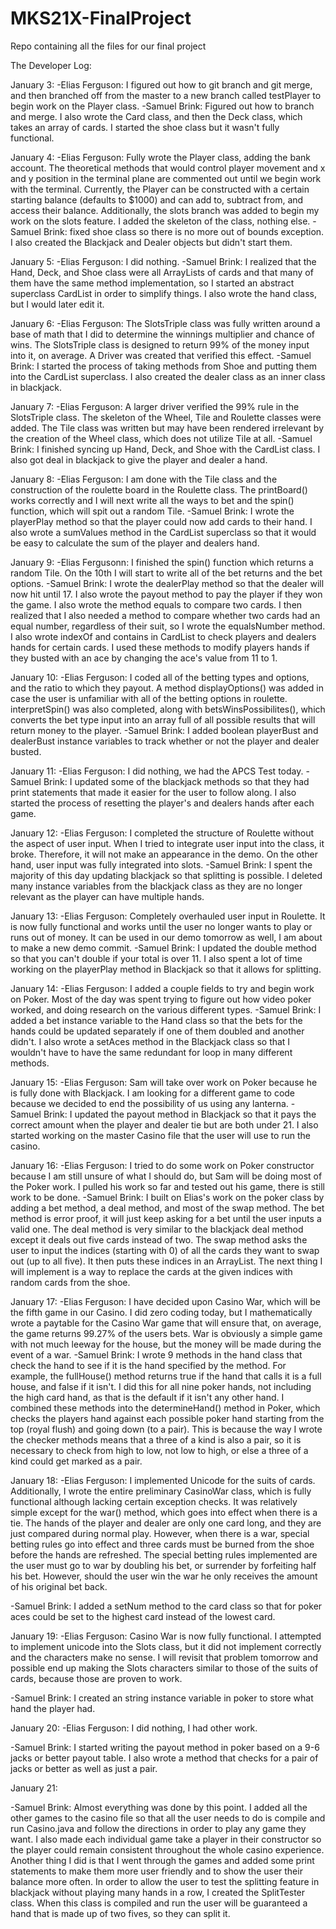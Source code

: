 # MKS21X-FinalProject
Repo containing all the files for our final project

The Developer Log:

January 3:
-Elias Ferguson: I figured out how to git branch and git merge, and then branched off from the master to a new branch called testPlayer to begin work on the Player class.
-Samuel Brink: Figured out how to branch and merge. I also wrote the Card class, and then the Deck class, which takes an array of cards. I started the shoe class but it wasn't fully functional.

January 4:
-Elias Ferguson: Fully wrote the Player class, adding the bank account. The theoretical methods that would control player movement and x and y position in the terminal plane are commented out until we begin work with the terminal. Currently, the Player can be constructed with a certain starting balance (defaults to $1000) and can add to, subtract from, and access their balance. Additionally, the slots branch was added to begin my work on the slots feature. I added the skeleton of the class, nothing else.
-Samuel Brink: fixed shoe class so there is no more out of bounds exception. I also created the Blackjack and Dealer objects but didn't start them.

January 5:
-Elias Ferguson: I did nothing.
-Samuel Brink: I realized that the Hand, Deck, and Shoe class were all ArrayLists of cards and that many of them have the same method implementation, so I started an abstract superclass CardList in order to simplify things. I also wrote the hand class, but I would later edit it.

January 6:
-Elias Ferguson: The SlotsTriple class was fully written around a base of math that I did to determine the winnings multiplier and chance of wins. The SlotsTriple class is designed to return 99% of the money input into it, on average. A Driver was created that verified this effect.
-Samuel Brink: I started the process of taking methods from Shoe and putting them into the CardList superclass. I also created the dealer class as an inner class in blackjack.

January 7:
-Elias Ferguson: A larger driver verified the 99% rule in the SlotsTriple class. The skeleton of the Wheel, Tile and Roulette classes were added. The Tile class was written but may have been rendered irrelevant by the creation of the Wheel class, which does not utilize Tile at all.
-Samuel Brink: I finished syncing up Hand, Deck, and Shoe with the CardList class. I also got deal in blackjack to give the player and dealer a hand.

January 8:
-Elias Ferguson: I am done with the Tile class and the construction of the roulette board in the Roulette class. The printBoard() works correctly and I will next write all the ways to bet and the spin() function, which will spit out a random Tile.
-Samuel Brink: I wrote the playerPlay method so that the player could now add cards to their hand. I also wrote a sumValues method in the CardList superclass so that it would be easy to calculate the sum of the player and dealers hand.


January 9:
-Elias Fergusonn: I finished the spin() function which returns a random Tile. On the 10th I will start to write all of the bet returns and the bet options.
-Samuel Brink: I wrote the dealerPlay method so that the dealer will now hit until 17. I also wrote the payout method to pay the player if they won the game. I also wrote the method equals to compare two cards. I then realized that I also needed a method to compare whether two cards had an equal number, regardless of their suit, so I wrote the equalsNumber method. I also wrote indexOf and contains in CardList to check players and dealers hands for certain cards. I used these methods to modify players hands if they busted with an ace by changing the ace's value from 11 to 1.

January 10:
-Elias Ferguson: I coded all of the betting types and options, and the ratio to which they payout. A method displayOptions() was added in case the user is unfamiliar with all of the betting options in roulette. interpretSpin() was also completed, along with betsWinsPossibilites(), which converts the bet type input into an array full of all possible results that will return money to the player.
-Samuel Brink: I added boolean playerBust and dealerBust instance variables to track whether or not the player and dealer busted.

January 11:
-Elias Ferguson: I did nothing, we had the APCS Test today.
-Samuel Brink: I updated some of the blackjack methods so that they had print statements that made it easier for the user to follow along. I also started the process of resetting the player's and dealers hands after each game.


January 12:
-Elias Ferguson: I completed the structure of Roulette without the aspect of user input. When I tried to integrate user input into the class, it broke. Therefore, it will not make an appearance in the demo. On the other hand, user input was fully integrated into slots.
-Samuel Brink: I spent the majority of this day updating blackjack so that splitting is possible. I deleted many instance variables from the blackjack class as they are no longer relevant as the player can have multiple hands.

January 13:
-Elias Ferguson: Completely overhauled user input in Roulette. It is now fully functional and works until the user no longer wants to play or runs out of money. It can be used in our demo tomorrow as well, I am about to make a new demo commit.
-Samuel Brink: I updated the double method so that you can't double if your total is over 11. I also spent a lot of time working on the playerPlay method in Blackjack so that it allows for splitting.

January 14:
-Elias Ferguson: I added a couple fields to try and begin work on Poker. Most of the day was spent trying to figure out how video poker worked, and doing research on the various different types.
-Samuel Brink: I added a bet instance variable to the Hand class so that the bets for the hands could be updated separately if one of them doubled and another didn't. I also wrote a setAces method in the Blackjack class so that I wouldn't have to have the same redundant for loop in many different methods.

January 15:
-Elias Ferguson: Sam will take over work on Poker because he is fully done with Blackjack. I am looking for a different game to code because we decided to end the possibility of us using any lanterna.
-Samuel Brink: I updated the payout method in Blackjack so that it pays the correct amount when the player and dealer tie but are both under 21. I also started working on the master Casino file that the user will use to run the casino.

January 16:
-Elias Ferguson: I tried to do some work on Poker constructor because I am still unsure of what I should do, but Sam will be doing most of the Poker work. I pulled his work so far and tested out his game, there is still work to be done.
-Samuel Brink: I built on Elias's work on the poker class by adding a bet method, a deal method, and most of the swap method. The bet method is error proof, it will just keep asking for a bet until the user inputs a valid one. The deal method is very similar to the blackjack deal method except it deals out five cards instead of two. The swap method asks the user to input the indices (starting with 0) of all the cards they want to swap out (up to all five). It then puts these indices in an ArrayList. The next thing I will implement is a way to replace the cards at the given indices with random cards from the shoe.

January 17:
-Elias Ferguson: I have decided upon Casino War, which will be the fifth game in our Casino. I did zero coding today, but I mathematically wrote a paytable for the Casino War game that will ensure that, on average, the game returns 99.27% of the users bets. War is obviously a simple game with not much leeway for the house, but the money will be made during the event of a war.
-Samuel Brink: I wrote 9 methods in the hand class that check the hand to see if it is the hand specified by the method. For example, the fullHouse() method returns true if the hand that calls it is a full house, and false if it isn't. I did this for all nine poker hands, not including the high card hand, as that is the default if it isn't any other hand. I combined these methods into the determineHand() method in Poker, which checks the players hand against each possible poker hand starting from the top (royal flush) and going down (to a pair). This is because the way I wrote the checker methods means that a three of a kind is also a pair, so it is necessary to check from high to low, not low to high, or else a three of a kind could get marked as a pair.

January 18:
-Elias Ferguson: I implemented Unicode for the suits of cards. Additionally, I wrote the entire preliminary CasinoWar class, which is fully functional although lacking certain exception checks. It was relatively simple except for the war() method, which goes into effect when there is a tie. The hands of the player and dealer are only one card long, and they are just compared during normal play. However, when there is a war, special betting rules go into effect and three cards must be burned from the shoe before the hands are refreshed. The special betting rules implemented are the user must go to war by doubling his bet, or surrender by forfeiting half his bet. However, should the user win the war he only receives the amount of his original bet back.

-Samuel Brink: I added a setNum method to the card class so that for poker aces could be set to the highest card instead of the lowest card.

January 19:
-Elias Ferguson: Casino War is now fully functional. I attempted to implement unicode into the Slots class, but it did not implement correctly and the characters make no sense. I will revisit that problem tomorrow and possible end up making the Slots characters similar to those of the suits of cards, because those are proven to work.

-Samuel Brink: I created an string instance variable in poker to store what hand the player had.

January 20:
-Elias Ferguson: I did nothing, I had other work.

-Samuel Brink: I started writing the payout method in poker based on a 9-6 jacks or better payout table. I also wrote a method that checks for a pair of jacks or better as well as just a pair.

January 21:

-Samuel Brink: Almost everything was done by this point. I added all the other games to the casino file so that all the user needs to do is compile and run Casino.java and follow the directions in order to play any game they want. I also made each individual game take a player in their constructor so the player could remain consistent throughout the whole casino experience. Another thing I did is that I went through the games and added some print statements to make them more user friendly and to show the user their balance more often. In order to allow the user to test the splitting feature in blackjack without playing many hands in a row, I created the SplitTester class. When this class is compiled and run the user will be guaranteed a hand that is made up of two fives, so they can split it.




























```

